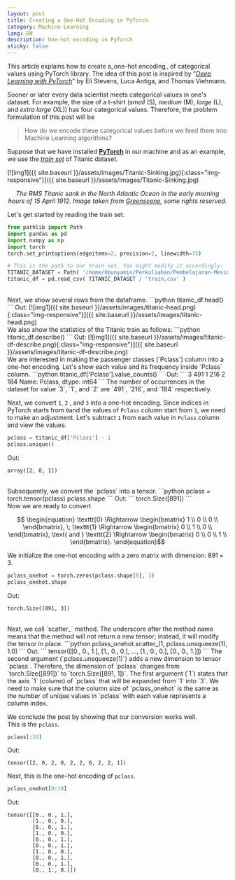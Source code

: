 ```yaml
---
layout: post
title: Creating a One-Hot Encoding in PyTorch
category: Machine-Learning
lang: EN
description: One-hot encoding in PyTorch
sticky: false
---
```


This article explains how to create a_one-hot encoding_ of categorical values using PyTorch library. The idea of this post is inspired by "[_Deep Learning with PyTorch_](https://www.manning.com/books/deep-learning-with-pytorch?query=deep%20lea)" by Eli Stevens, Luca Antiga, and Thomas Viehmann.     

Sooner or later every data scientist meets categorical values in one's dataset. For example, the size of a t-shirt (_small_ (S), _medium_ (M), _large_ (L), and  _extra large_ (XL)) has four categorical values. Therefore, the problem formulation of this post will be 

> How do we encode these categorical values before we feed them into Machine Learning algorithms?  
    
Suppose that we have installed [**PyTorch**](https://pytorch.org) in our machine and as an example, we use the [_train set_](https://maranathaedu-my.sharepoint.com/:x:/g/personal/hendra_bunyamin_it_maranatha_edu/ERfx1C28MeFEuKuNY1ptbKMBEjOFOwxaqfnQIeXYyOF9ww?e=BSnKsb) of Titanic dataset.    

[![img1]({{ site.baseurl }}/assets/images/Titanic-Sinking.jpg){:class="img-responsive"}]({{ site.baseurl }}/assets/images/Titanic-Sinking.jpg)*<center>The RMS Titanic sank in the North Atlantic Ocean in the early morning hours of 15 April 1912. Image taken from <a href="https://www.greenscene.co.id/2020/06/25/7-kejadian-nyata-di-titanic-yang-berbeda-dengan-filmnya/">Greenscene</a>, some rights reserved.</center>*    

Let's get started by reading the train set.
```python
from pathlib import Path
import pandas as pd
import numpy as np
import torch
torch.set_printoptions(edgeitems=2, precision=2, linewidth=75)

# This is the path to our train set. You might modify it accordingly.
TITANIC_DATASET = Path( '/home/hbunyamin/Perkuliahan/Pembelajaran-Mesin-Maranatha/projects/UTS/Titanic' ) 
titanic_df = pd.read_csv( TITANIC_DATASET / 'train.csv' ) 
```
<br/>
Next, we show several rows from the dataframe.
```python
titanic_df.head()
``` 
Out:
[![img1]({{ site.baseurl }}/assets/images/titanic-head.png){:class="img-responsive"}]({{ site.baseurl }}/assets/images/titanic-head.png)
<br/>
We also show the statistics of the Titanic train as follows: 
```python
titanic_df.describe()
```
Out:
[![img1]({{ site.baseurl }}/assets/images/titanic-df-describe.png){:class="img-responsive"}]({{ site.baseurl }}/assets/images/titanic-df-describe.png)
<br/>
We are interested in making the passenger classes (`Pclass`) column into a one-hot encoding. Let's show each value and its frequency inside `Pclass` column. 
```python
titanic_df['Pclass'].value_counts()
```
Out:
```
3    491
1    216
2    184
Name: Pclass, dtype: int64
```
The number of occurrences in the dataset for value `3`, `1`, and `2` are `491`, `216`, and `184` respectively.   

Next, we convert `1`, `2` , and `3` into a one-hot encoding. Since indices in PyTorch starts from `0`and the values of `Pclass` column start from `1`, we need to make an adjustment. Let's subtract `1` from each value in `Pclass` column and view the values.     
```python
pclass = titanic_df['Pclass'] - 1
pclass.unique()
```
Out:
```
array([2, 0, 1])
```
<br/>
Subsequently, we convert the `pclass` into a tensor.
```python
pclass = torch.tensor(pclass)
pclass.shape
```
Out:
```
torch.Size([891])
```
<br/>
Now we are ready to convert 

$$ \begin{equation} \texttt{0} \Rightarrow \begin{bmatrix} 1 \\ 
0  \\ 
0 \\ \end{bmatrix}, \; \texttt{1} \Rightarrow \begin{bmatrix} 0 \\ 
1  \\ 
0 \\ \end{bmatrix}, \text{ and } \texttt{2} \Rightarrow \begin{bmatrix} 0 \\ 
0  \\ 
1 \\ \end{bmatrix}. \end{equation}$$

We initialize the one-hot encoding with a zero matrix with dimension: $891 \times 3$.
```python
pclass_onehot = torch.zeros(pclass.shape[0], 3)
pclass_onehot.shape
```
Out:
```
torch.Size([891, 3])
```
<br/>
Next, we call `scatter_` method. The underscore after the method name means that the method will not return a new tensor; instead, it will modify the tensor in place.    
```python
pclass_onehot.scatter_(1, pclass.unsqueeze(1), 1.0)
``` 
Out:
```
tensor([[0., 0., 1.],
        [1., 0., 0.],
        ...,
        [1., 0., 0.],
        [0., 0., 1.]])
```
The second argument (`pclass.unsqueeze(1)`) adds a new dimension to tensor `pclass`. Therefore, the dimension of `pclass` changes from `torch.Size([891])` to `torch.Size([891, 1])`. The first argument (`1`) states that the axis `1` (column) of `pclass` that will be expanded from `1` into `3`. We need to make sure that the column size of `pclass_onehot` is the same as the number of unique values in `pclass` with each value represents a column index.   
   
We conclude the post by showing that our conversion works well.    
This is the `pclass`.
```python
pclass[:10]
```
Out:
```
tensor([2, 0, 2, 0, 2, 2, 0, 2, 2, 1])
```
Next, this is the one-hot encoding of `pclass`.
```python
pclass_onehot[0:10]
```
Out:
```
tensor([[0., 0., 1.],
        [1., 0., 0.],
        [0., 0., 1.],
        [1., 0., 0.],
        [0., 0., 1.],
        [0., 0., 1.],
        [1., 0., 0.],
        [0., 0., 1.],
        [0., 0., 1.],
        [0., 1., 0.]])
```
